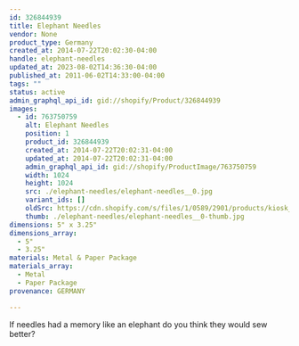 ```yaml
---
id: 326844939
title: Elephant Needles
vendor: None
product_type: Germany
created_at: 2014-07-22T20:02:30-04:00
handle: elephant-needles
updated_at: 2023-08-02T14:36:30-04:00
published_at: 2011-06-02T14:33:00-04:00
tags: ""
status: active
admin_graphql_api_id: gid://shopify/Product/326844939
images:
  - id: 763750759
    alt: Elephant Needles
    position: 1
    product_id: 326844939
    created_at: 2014-07-22T20:02:31-04:00
    updated_at: 2014-07-22T20:02:31-04:00
    admin_graphql_api_id: gid://shopify/ProductImage/763750759
    width: 1024
    height: 1024
    src: ./elephant-needles/elephant-needles__0.jpg
    variant_ids: []
    oldSrc: https://cdn.shopify.com/s/files/1/0589/2901/products/kiosk_needlestif.tif.jpeg?v=1406073751
    thumb: ./elephant-needles/elephant-needles__0-thumb.jpg
dimensions: 5" x 3.25"
dimensions_array:
  - 5"
  - 3.25"
materials: Metal & Paper Package
materials_array:
  - Metal
  - Paper Package
provenance: GERMANY

---
```


If needles had a memory like an elephant do you think they would sew better?